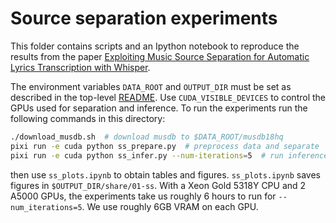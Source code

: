 # Source separation experiments

This folder contains scripts and an Ipython notebook to reproduce the results from the paper
[Exploiting Music Source Separation for Automatic Lyrics Transcription with Whisper](https://arxiv.org/abs/2506.15514).

The environment variables `DATA_ROOT` and `OUTPUT_DIR` must be set as described in the top-level [README](../../README.md). Use 
`CUDA_VISIBLE_DEVICES` to control the GPUs used for separation and inference.
To run the experiments run the following commands in this directory:
``` sh
./download_musdb.sh  # download musdb to $DATA_ROOT/musdb18hq
pixi run -e cuda python ss_prepare.py  # preprocess data and separate
pixi run -e cuda python ss_infer.py --num-iterations=5  # run inference
```
then use `ss_plots.ipynb` to obtain tables and figures. `ss_plots.ipynb` saves figures in `$OUTPUT_DIR/share/01-ss`. 
With a Xeon Gold 5318Y CPU and 2 A5000 GPUs, the experiments take us roughly 6 hours to run for `--num_iterations=5`.
We use roughly 6GB VRAM on each GPU.
